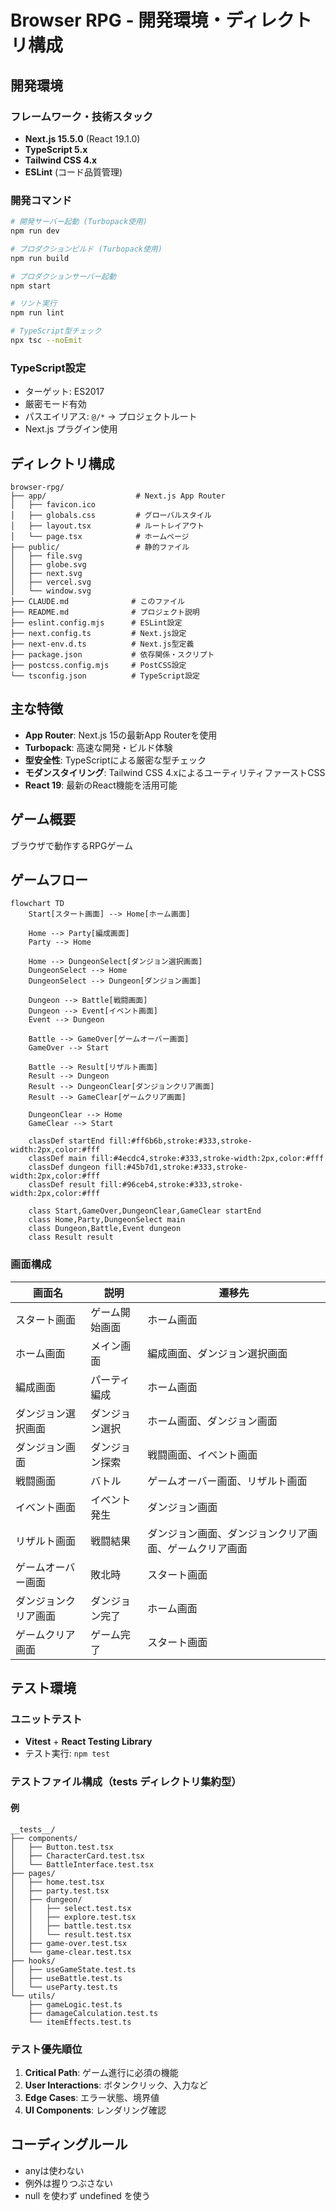 # Browser RPG - 開発環境・ディレクトリ構成

## 開発環境

### フレームワーク・技術スタック
- **Next.js 15.5.0** (React 19.1.0)
- **TypeScript 5.x**
- **Tailwind CSS 4.x**
- **ESLint** (コード品質管理)

### 開発コマンド
```bash
# 開発サーバー起動 (Turbopack使用)
npm run dev

# プロダクションビルド (Turbopack使用)
npm run build

# プロダクションサーバー起動
npm start

# リント実行
npm run lint

# TypeScript型チェック
npx tsc --noEmit
```

### TypeScript設定
- ターゲット: ES2017
- 厳密モード有効
- パスエイリアス: `@/*` → プロジェクトルート
- Next.js プラグイン使用

## ディレクトリ構成

```
browser-rpg/
├── app/                    # Next.js App Router
│   ├── favicon.ico
│   ├── globals.css         # グローバルスタイル
│   ├── layout.tsx          # ルートレイアウト
│   └── page.tsx            # ホームページ
├── public/                 # 静的ファイル
│   ├── file.svg
│   ├── globe.svg
│   ├── next.svg
│   ├── vercel.svg
│   └── window.svg
├── CLAUDE.md              # このファイル
├── README.md              # プロジェクト説明
├── eslint.config.mjs      # ESLint設定
├── next.config.ts         # Next.js設定
├── next-env.d.ts          # Next.js型定義
├── package.json           # 依存関係・スクリプト
├── postcss.config.mjs     # PostCSS設定
└── tsconfig.json          # TypeScript設定
```

## 主な特徴

- **App Router**: Next.js 15の最新App Routerを使用
- **Turbopack**: 高速な開発・ビルド体験
- **型安全性**: TypeScriptによる厳密な型チェック
- **モダンスタイリング**: Tailwind CSS 4.xによるユーティリティファーストCSS
- **React 19**: 最新のReact機能を活用可能

## ゲーム概要

ブラウザで動作するRPGゲーム

## ゲームフロー

```mermaid
flowchart TD
    Start[スタート画面] --> Home[ホーム画面]
    
    Home --> Party[編成画面]
    Party --> Home
    
    Home --> DungeonSelect[ダンジョン選択画面]
    DungeonSelect --> Home
    DungeonSelect --> Dungeon[ダンジョン画面]
    
    Dungeon --> Battle[戦闘画面]
    Dungeon --> Event[イベント画面]
    Event --> Dungeon
    
    Battle --> GameOver[ゲームオーバー画面]
    GameOver --> Start
    
    Battle --> Result[リザルト画面]
    Result --> Dungeon
    Result --> DungeonClear[ダンジョンクリア画面]
    Result --> GameClear[ゲームクリア画面]
    
    DungeonClear --> Home
    GameClear --> Start
    
    classDef startEnd fill:#ff6b6b,stroke:#333,stroke-width:2px,color:#fff
    classDef main fill:#4ecdc4,stroke:#333,stroke-width:2px,color:#fff
    classDef dungeon fill:#45b7d1,stroke:#333,stroke-width:2px,color:#fff
    classDef result fill:#96ceb4,stroke:#333,stroke-width:2px,color:#fff
    
    class Start,GameOver,DungeonClear,GameClear startEnd
    class Home,Party,DungeonSelect main
    class Dungeon,Battle,Event dungeon
    class Result result
```

### 画面構成

| 画面名 | 説明 | 遷移先 |
|--------|------|--------|
| スタート画面 | ゲーム開始画面 | ホーム画面 |
| ホーム画面 | メイン画面 | 編成画面、ダンジョン選択画面 |
| 編成画面 | パーティ編成 | ホーム画面 |
| ダンジョン選択画面 | ダンジョン選択 | ホーム画面、ダンジョン画面 |
| ダンジョン画面 | ダンジョン探索 | 戦闘画面、イベント画面 |
| 戦闘画面 | バトル | ゲームオーバー画面、リザルト画面 |
| イベント画面 | イベント発生 | ダンジョン画面 |
| リザルト画面 | 戦闘結果 | ダンジョン画面、ダンジョンクリア画面、ゲームクリア画面 |
| ゲームオーバー画面 | 敗北時 | スタート画面 |
| ダンジョンクリア画面 | ダンジョン完了 | ホーム画面 |
| ゲームクリア画面 | ゲーム完了 | スタート画面 |

## テスト環境

### ユニットテスト
- **Vitest** + **React Testing Library**
- テスト実行: `npm test`

### テストファイル構成（__tests__ ディレクトリ集約型）

#### 例

```
__tests__/
├── components/
│   ├── Button.test.tsx
│   ├── CharacterCard.test.tsx
│   └── BattleInterface.test.tsx
├── pages/
│   ├── home.test.tsx
│   ├── party.test.tsx
│   ├── dungeon/
│   │   ├── select.test.tsx
│   │   ├── explore.test.tsx
│   │   ├── battle.test.tsx
│   │   └── result.test.tsx
│   ├── game-over.test.tsx
│   └── game-clear.test.tsx
├── hooks/
│   ├── useGameState.test.ts
│   ├── useBattle.test.ts
│   └── useParty.test.ts
└── utils/
    ├── gameLogic.test.ts
    ├── damageCalculation.test.ts
    └── itemEffects.test.ts
```

### テスト優先順位

1. **Critical Path**: ゲーム進行に必須の機能
2. **User Interactions**: ボタンクリック、入力など
3. **Edge Cases**: エラー状態、境界値
4. **UI Components**: レンダリング確認

## コーディングルール

- anyは使わない
- 例外は握りつぶさない
- null を使わず undefined を使う